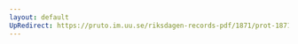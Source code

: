 ```yaml
---
layout: default
UpRedirect: https://pruto.im.uu.se/riksdagen-records-pdf/1871/prot-1871--fk--125/prot-1871--fk--125_000.pdf
---
```


